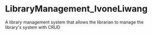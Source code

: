# LibraryManagement_IvoneLiwang
 A library management system that allows the librarian to manage the library's system with CRUD
